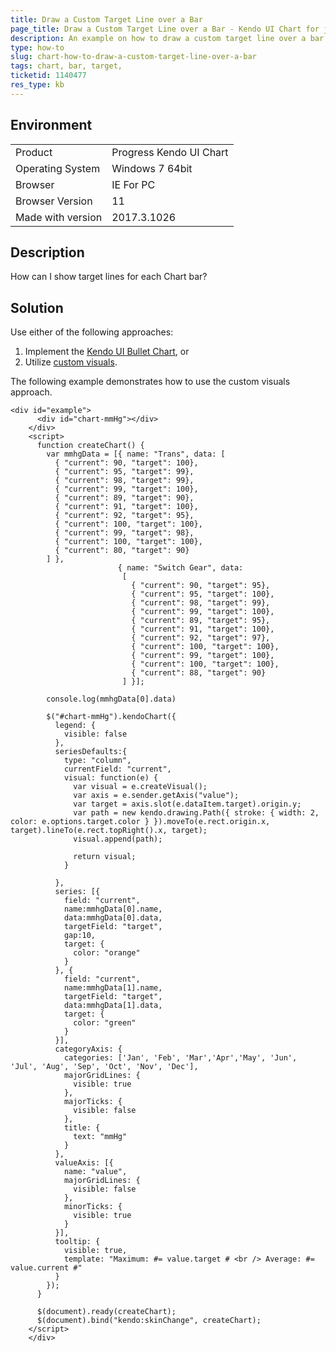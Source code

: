 ```yaml
---
title: Draw a Custom Target Line over a Bar
page_title: Draw a Custom Target Line over a Bar - Kendo UI Chart for jQuery
description: An example on how to draw a custom target line over a bar in the Kendo UI Chart.
type: how-to
slug: chart-how-to-draw-a-custom-target-line-over-a-bar
tags: chart, bar, target,
ticketid: 1140477
res_type: kb
---
```


## Environment

<table>
 <tr>
  <td>Product</td>
  <td>Progress Kendo UI Chart</td>
 </tr>
 <tr>
  <td>Operating System</td>
  <td>Windows 7 64bit</td>
 </tr>
 <tr>
  <td>Browser</td>
  <td>IE For PC</td>
 </tr>
 <tr>
  <td>Browser Version</td>
  <td>11</td>
 </tr> <tr>
  <td>Made with version</td>
  <td>2017.3.1026</td>
 </tr>
</table>


## Description

How can I show target lines for each Chart bar?

## Solution

Use either of the following approaches:
1. Implement the [Kendo UI Bullet Chart](https://demos.telerik.com/kendo-ui/bullet-charts/index), or
1. Utilize [custom visuals](https://docs.telerik.com/kendo-ui/api/javascript/dataviz/ui/chart/configuration/seriesdefaults.visual).

The following example demonstrates how to use the custom visuals approach.

```dojo
<div id="example">
      <div id="chart-mmHg"></div>
    </div>
    <script>
      function createChart() {
        var mmhgData = [{ name: "Trans", data: [
          { "current": 90, "target": 100},
          { "current": 95, "target": 99},
          { "current": 98, "target": 99},
          { "current": 99, "target": 100},
          { "current": 89, "target": 90},
          { "current": 91, "target": 100},
          { "current": 92, "target": 95},
          { "current": 100, "target": 100},
          { "current": 99, "target": 98},
          { "current": 100, "target": 100},
          { "current": 80, "target": 90}
        ] },
                        { name: "Switch Gear", data:
                         [
                           { "current": 90, "target": 95},
                           { "current": 95, "target": 100},
                           { "current": 98, "target": 99},
                           { "current": 99, "target": 100},
                           { "current": 89, "target": 95},
                           { "current": 91, "target": 100},
                           { "current": 92, "target": 97},
                           { "current": 100, "target": 100},
                           { "current": 99, "target": 100},
                           { "current": 100, "target": 100},
                           { "current": 88, "target": 90}
                         ] }];

        console.log(mmhgData[0].data)

        $("#chart-mmHg").kendoChart({
          legend: {
            visible: false
          },
          seriesDefaults:{
            type: "column",
            currentField: "current",
            visual: function(e) {
              var visual = e.createVisual();
              var axis = e.sender.getAxis("value");
              var target = axis.slot(e.dataItem.target).origin.y;
              var path = new kendo.drawing.Path({ stroke: { width: 2, color: e.options.target.color } }).moveTo(e.rect.origin.x, target).lineTo(e.rect.topRight().x, target);
              visual.append(path);

              return visual;
            }

          },
          series: [{
            field: "current",
            name:mmhgData[0].name,
            data:mmhgData[0].data,
            targetField: "target",
            gap:10,
            target: {
              color: "orange"
            }
          }, {
            field: "current",
            name:mmhgData[1].name,
            targetField: "target",
            data:mmhgData[1].data,
            target: {
              color: "green"
            }
          }],
          categoryAxis: {
            categories: ['Jan', 'Feb', 'Mar','Apr','May', 'Jun', 'Jul', 'Aug', 'Sep', 'Oct', 'Nov', 'Dec'],
            majorGridLines: {
              visible: true
            },
            majorTicks: {
              visible: false
            },
            title: {
              text: "mmHg"
            }
          },
          valueAxis: [{
            name: "value",
            majorGridLines: {
              visible: false
            },
            minorTicks: {
              visible: true
            }
          }],
          tooltip: {
            visible: true,
            template: "Maximum: #= value.target # <br /> Average: #= value.current #"
          }
        });
      }

      $(document).ready(createChart);
      $(document).bind("kendo:skinChange", createChart);
    </script>
    </div>
```
